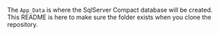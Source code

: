 The `App_Data` is where the SqlServer Compact database will be created.
This README is here to make sure the folder exists when you clone the repository.
